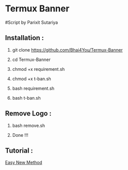 # Termux Banner
#Script by Parixit Sutariya

## Installation :

1) git clone https://github.com/Bhai4You/Termux-Banner


2) cd Termux-Banner


3) chmod +x requirement.sh


4) chmod +x t-ban.sh


5) bash requirement.sh


6) bash t-ban.sh



## Remove Logo :

1) bash remove.sh

2) Done !!!


## Tutorial :
<p>
  <a href="https://bhai4you.blogspot.com/2021/12/evileye2.html">Easy New Method</a>
  </p>



